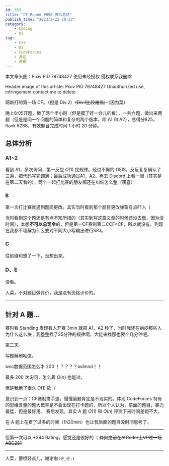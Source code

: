 ```yaml
---
id: 353
title: "CF Round #850 赛后总结"
publish_time: "2023/2/22 20:22"
category:
    - Coding
    - OI
tag:
    - C++
    - OI
    - CodeForces
    - 游记
    - 游寄
---
```



本文章头图：Pixiv PID 79748427 使用未经授权 侵权联系我删除

Header image of this article: Pixiv PID 79748427 Unauthorized use, infringement contact me to delete

萌新打的第一场 CF。（但是 Div.2）~~（Div.1比较难搞）~~（因为菜）

晚上8:05开题，做了两个半小时（但是摸了好一会儿的鱼），一共六题，做出来两题（但是是同一个问题的简单和复杂的两个版本，即 A1 和 A2），总得分825，Rank 6288，有效题目完成时间 1 小时 20 分钟。

## 总体分析

### A1~2

看到 A1，多次询问，第一反应 $O(1)$ 找规律。经过不懈的 OEIS，反反复复确认了三遍，把代码写完调通；最后成功通过A1、A2。再去 Discord 上看一眼（其实是在第二天看的），两个一起打比赛的朋友都还在纠结怎么整（窃喜）

### B

第一次打比赛就遇到题面更改。其实当时看到那个题目更改弹窗有点吓人（

当时看到这个题还是有点不知所措的（其实到写这篇文章的时候还没去做，因为没时间），本想**不可以总司令**的，但是第一CF赛制第二$\text{CCF<CF}$，所以就没有。到现在我都不理解为什么要对不同大小写输出进行SPJ。

### C

往前缀和想了一下，没想出来。

### D、E

没看。

人菜，不对题目做评价，我是没有资格评价的。

---

## 针对 A 题...

赛时看 Standing 发现有人开赛 3min 就把 A1、A2 秒了，当时我还在纳闷那些人为什么这么快；我整整找了25分钟的规律啊，大佬来找那也要个几分钟吧。

第二天。

写题解刷咕值。

woc数据范围怎么才 200 ！？？？？wdmnd！！

最多 200 次询问，怎么着 $O(n)$ 也能过。

但是我磨了很久 $O(1)$ 欸（

意识到一点：CF赛制拼手速，慢慢磨题肯定是不现实的。体现 CodeForces 特有的思维含量的题大概率是不会出现在打卡题的，所以个人认为，前面的题目，暴力最猛，但是最好用。
赛后发现，其实 A 题 $O(1)$ 和 $O(n)$ 评测下来时间差距不大。

在 A 题上花费了过多的时间（1h20min）也让我后面的题目没时间思考了。

---

但第一次可以 +394 Rating，感觉还是很好的（
~~其实之前在AtCoder上VP过一场ABC281~~

---

人菜，要喷轻点儿，谢谢啦`(＠_＠;)`
